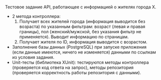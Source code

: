 Тестовое задание
API, работающее с информацией о жителях города Х.
- 2 метода контроллера:
  1) Получает всех жителей города (информация выводится без возраста) по указанным фильтрам: возраст (левая и правая границы),
  пол (женский/мужской, без указания фильтр не применяется). Выводит информацию по страницам.
  2) Получает жителя по ID, информация выводится с возрастом.
- Заполнение базы данных (PostgreSQL) при запуске приложения (если данные имеются, ничего не изменяется) данными по ссылкам из условия задания.
- Unit-тесты (библиотека XUnit): тестируются методы контроллера (проверяется код ответа на запрос), методы репозитория (проверяется корректность работы репозитория с данными).
